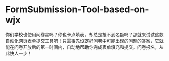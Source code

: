 # FormSubmission-Tool-based-on-wjx
你们学校也使用问卷星吗？你也卡点填表，却总是抢不到名额吗？那就来试试这款自动化网页表单提交工具吧！只需事先设定好问卷中可能出现的问题的答案，它就能在问卷开放后的第一时间内，自动地帮助你完成表单填充和提交。问卷报名，从此快人一步！
